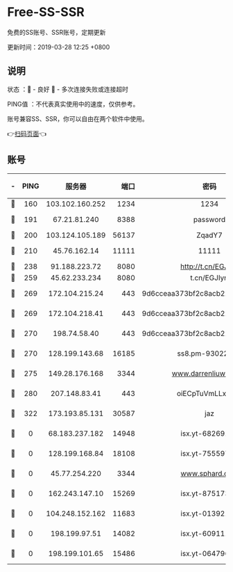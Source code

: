 # Free-SS-SSR

免费的SS账号、SSR账号，定期更新

更新时间：2019-03-28 12:25 +0800

## 说明

状态     ：🙂 - 良好 🙁 - 多次连接失败或连接超时

PING值   ：不代表真实使用中的速度，仅供参考。

账号兼容SS、SSR，你可以自由在两个软件中使用。

👉[扫码页面](https://liesauer.github.io/Free-SS-SSR/)👈

## 账号

|-|PING|服务器|端口|密码|加密方式|区域|
|:----:|:----:|:-----:|-----:|:----:|:----:|:----:|
|🙂|160|103.102.160.252|1234|1234|rc4-md5|JP|
|🙂|191|67.21.81.240|8388|password|aes-256-cfb|US|
|🙂|200|103.124.105.189|56137|ZqadY7|chacha20|US|
|🙂|210|45.76.162.14|11111|11111|aes-256-cfb|SG|
|🙂|238|91.188.223.72|8080|http://t.cn/EGJIyrl|rc4-md5|RU|
|🙂|259|45.62.233.234|8080|t.cn/EGJIyrl|rc4-md5|CA|
|🙂|269|172.104.215.24|443|9d6cceaa373bf2c8acb22e60b6a58be6|aes-256-cfb|US|
|🙂|269|172.104.218.41|443|9d6cceaa373bf2c8acb22e60b6a58be6|aes-256-cfb|US|
|🙂|270|198.74.58.40|443|9d6cceaa373bf2c8acb22e60b6a58be6|aes-256-cfb|US|
|🙂|270|128.199.143.68|16185|ss8.pm-93022254|aes-256-cfb|SG|
|🙂|275|149.28.176.168|3344|www.darrenliuwei.com|aes-256-cfb|AU|
|🙂|280|207.148.83.41|443|oiECpTuVmLLxk4Ts|aes-256-cfb|AU|
|🙂|322|173.193.85.131|30587|jaz|aes-256-cfb|US|
|🙁|0|68.183.237.182|14948|isx.yt-68269192|aes-256-cfb|SG|
|🙁|0|128.199.168.84|18108|isx.yt-75559783|aes-256-cfb|SG|
|🙁|0|45.77.254.220|3344|www.sphard.com|aes-256-cfb|SG|
|🙁|0|162.243.147.10|15269|isx.yt-87517333|aes-256-cfb|US|
|🙁|0|104.248.152.162|11683|isx.yt-01392151|aes-256-cfb|SG|
|🙁|0|198.199.97.51|14082|isx.yt-60911167|aes-256-cfb|US|
|🙁|0|198.199.101.65|15486|isx.yt-06479676|aes-256-cfb|US|
